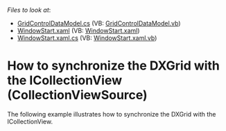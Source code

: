 <!-- default file list -->
*Files to look at*:

* [GridControlDataModel.cs](./CS/GridControlViewModel/GridControlDataModel.cs) (VB: [GridControlDataModel.vb](./VB/GridControlViewModel/GridControlDataModel.vb))
* [WindowStart.xaml](./CS/GridControlViewModel/WindowStart.xaml) (VB: [WindowStart.xaml](./VB/GridControlViewModel/WindowStart.xaml))
* [WindowStart.xaml.cs](./CS/GridControlViewModel/WindowStart.xaml.cs) (VB: [WindowStart.xaml.vb](./VB/GridControlViewModel/WindowStart.xaml.vb))
<!-- default file list end -->
# How to synchronize the DXGrid with the ICollectionView (CollectionViewSource)


<p>The following example illustrates how to synchronize the DXGrid with the ICollectionView.</p>

<br/>


